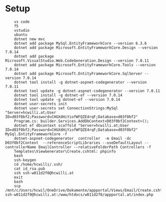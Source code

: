 # Setup
        vs code
        f5
        vstudio
        ubuntu
        dotnet new mvc
        dotnet add package MySql.EntityFrameworkCore --version 6.3.6
        dotnet add package Microsoft.EntityFrameworkCore.Design --version 7.0.14
        dotnet add package Microsoft.VisualStudio.Web.CodeGeneration.Design --version 7.0.11
        dotnet add package Microsoft.EntityFrameworkCore.Tools --version 7.0.14
        dotnet add package Microsoft.EntityFrameworkCore.SqlServer --version 7.0.14
        dotnet tool install -g dotnet-aspnet-codegenerator --version 7.0.11
        dotnet tool update -g dotnet-aspnet-codegenerator --version 7.0.11
        dotnet tool install -g dotnet-ef --version 7.0.14
        dotnet tool update -g dotnet-ef --version 7.0.14
        dotnet user-secrets init
        dotnet user-secrets set ConnectionStrings:MySql "Server=hcwilli.at;User ID=d03f0bf2;Password=CHGXdHiYiofWFQZE4rqF;Database=d03f0bf2"
        Program.cs: builder.Services.AddDbContext<D03f0bf2Context>();
        dotnet ef dbcontext scaffold "Server=hcwilli.at;User ID=d03f0bf2;Password=CHGXdHiYiofWFQZE4rqF;Database=d03f0bf2" MySql.EntityFrameworkCore -f
        dotnet-aspnet-codegenerator  controller  -m Email -dc D03f0bf2Context  --referenceScriptLibraries --useDefaultLayout --controllerName EmailController --relativeFolderPath Controllers -f
        Templates\ViewGenerator\Create.cshtml: phpinfo
        bash
        ssh-keygen
        cd /home/hcwilli/.ssh/
        cat id_rsa.pub
        ssh ssh-w011d2f0@hcwilli.at
        exit
        bash
        scp /mnt/c/Users/hcwil/OneDrive/Dokumente/appportal/Views/Email/Create.cshtml ssh-w011d2f0@hcwilli.at:/www/htdocs/w011d2f0/appportal.at/index.php




 


 
 